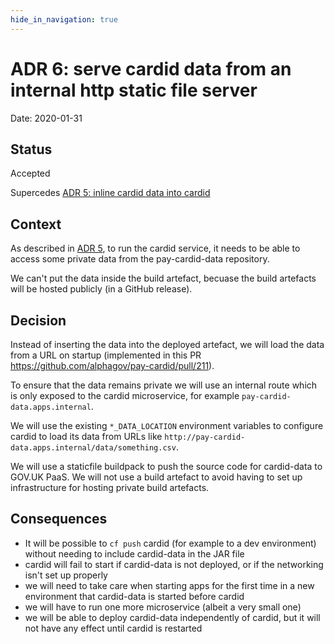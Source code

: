 ```yaml
---
hide_in_navigation: true
---
```


# ADR 6: serve cardid data from an internal http static file server

Date: 2020-01-31

## Status

Accepted

Supercedes [ADR 5: inline cardid data into cardid](0005-inline-cardid-data-into-cardid-before-pushing-to-gov-uk-paas.html)

## Context

As described in [ADR 5](0005-inline-cardid-data-into-cardid-before-pushing-to-gov-uk-paas.html),
to run the cardid service, it needs to be able to access some private data
from the pay-cardid-data repository.

We can't put the data inside the build artefact, becuase the build
artefacts will be hosted publicly (in a GitHub release).

## Decision

Instead of inserting the data into the deployed artefact, we will load the
data from a URL on startup (implemented in this PR https://github.com/alphagov/pay-cardid/pull/211).

To ensure that the data remains private we will use an internal route which
is only exposed to the cardid microservice, for example `pay-cardid-data.apps.internal`.

We will use the existing `*_DATA_LOCATION` environment variables to configure
cardid to load its data from URLs like `http://pay-cardid-data.apps.internal/data/something.csv`.

We will use a staticfile buildpack to push the source code for cardid-data to
GOV.UK PaaS. We will not use a build artefact to avoid having to set up
infrastructure for hosting private build artefacts.

## Consequences

* It will be possible to `cf push` cardid (for example to a dev environment) without needing to include cardid-data in the JAR file
* cardid will fail to start if cardid-data is not deployed, or if the networking isn't set up properly
* we will need to take care when starting apps for the first time in a new environment that cardid-data is started before cardid
* we will have to run one more microservice (albeit a very small one)
* we will be able to deploy cardid-data independently of cardid, but it will not have any effect until cardid is restarted
